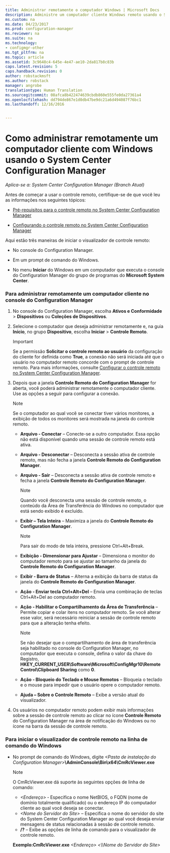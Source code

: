 ```yaml
---
title: Administrar remotamente o computador Windows | Microsoft Docs
description: Administre um computador cliente Windows remoto usando o System Center Configuration Manager.
ms.custom: na
ms.date: 04/23/2017
ms.prod: configuration-manager
ms.reviewer: na
ms.suite: na
ms.technology:
- configmgr-other
ms.tgt_pltfrm: na
ms.topic: article
ms.assetid: 3c9648c4-645e-4e47-ae10-2da817b8c83b
caps.latest.revision: 5
caps.handback.revision: 0
author: robstackmsft
ms.author: robstack
manager: angrobe
translationtype: Human Translation
ms.sourcegitcommit: 08afca8b422474639cbdb860e555fe0da27361a4
ms.openlocfilehash: dd794de867e1d0db47be9dc21a6d494087f76bc1
ms.lasthandoff: 12/16/2016


---
```

# <a name="how-to-remotely-administer-a-windows-client-computer-by-using-system-center-configuration-manager"></a>Como administrar remotamente um computador cliente com Windows usando o System Center Configuration Manager

*Aplica-se a: System Center Configuration Manager (Branch Atual)*

Antes de começar a usar o controle remoto, certifique-se de que você leu as informações nos seguintes tópicos:  

-   [Pré-requisitos para o controle remoto no System Center Configuration Manager](../../../../core/clients/manage/remote-control/prerequisites-for-remote-control.md)  

-   [Configurando o controle remoto no System Center Configuration Manager](../../../../core/clients/manage/remote-control/configuring-remote-control.md)  

Aqui estão três maneiras de iniciar o visualizador de controle remoto:  

-   No console do Configuration Manager.  

-   Em um prompt de comando do Windows.  

-   No menu **Iniciar** do Windows em um computador que executa o console do Configuration Manager do grupo de programas do **Microsoft System Center**.  

### <a name="to-remotely-administer-a-client-computer-from-the-configuration-manager-console"></a>Para administrar remotamente um computador cliente no console do Configuration Manager  

1.  No console do Configuration Manager, escolha **Ativos e Conformidade** > **Dispositivos** ou **Coleções de Dispositivos**.  

3.  Selecione o computador que deseja administrar remotamente e, na guia **Início**, no grupo **Dispositivo**, escolha **Iniciar** > **Controle Remoto**.  

    > [!IMPORTANT]  
    >  Se a permissão **Solicitar o controle remoto ao usuário** da configuração do cliente for definida como **True**, a conexão não será iniciada até que o usuário no computador remoto concorde com o prompt de controle remoto. Para mais informações, consulte [Configurar o controle remoto no System Center Configuration Manager](../../../../core/clients/manage/remote-control/configuring-remote-control.md).  

4.  Depois que a janela **Controle Remoto do Configuration Manager** for aberta, você poderá administrar remotamente o computador cliente. Use as opções a seguir para configurar a conexão.  

    > [!NOTE]  
    >  Se o computador ao qual você se conectar tiver vários monitores, a exibição de todos os monitores será mostrada na janela do controle remoto.  

    -   **Arquivo ‑ Conectar** – Conecte-se a outro computador. Essa opção não está disponível quando uma sessão de controle remoto está ativa.  

    -   **Arquivo ‑ Desconectar** – Desconecta a sessão ativa de controle remoto, mas não fecha a janela **Controle Remoto do Configuration Manager**.  

    -   **Arquivo ‑ Sair** – Desconecta a sessão ativa de controle remoto e fecha a janela **Controle Remoto do Configuration Manager**.  

        > [!NOTE]  
        >  Quando você desconecta uma sessão de controle remoto, o conteúdo da Área de Transferência do Windows no computador que está sendo exibido é excluído.  

    -   **Exibir – Tela Inteira** – Maximiza a janela do **Controle Remoto do Configuration Manager**.  

        > [!NOTE]  
        >  Para sair do modo de tela inteira, pressione Ctrl+Alt+Break.  

    -   **Exibição ‑ Dimensionar para Ajustar** – Dimensiona o monitor do computador remoto para se ajustar ao tamanho da janela do **Controle Remoto do Configuration Manager**.  

    -   **Exibir ‑ Barra de Status** – Alterna a exibição da barra de status da janela do **Controle Remoto do Configuration Manager**.  

    -   **Ação ‑ Enviar tecla Ctrl+Alt+Del** – Envia uma combinação de teclas Ctrl+Alt+Del ao computador remoto.  

    -   **Ação ‑ Habilitar o Compartilhamento da Área de Transferência** – Permite copiar e colar itens no computador remoto. Se você alterar esse valor, será necessário reiniciar a sessão de controle remoto para que a alteração tenha efeito.  

        > [!NOTE]  
        >  Se não desejar que o compartilhamento de área de transferência seja habilitado no console do Configuration Manager, no computador que executa o console, defina o valor da chave do Registro, **HKEY_CURRENT_USER\Software\Microsoft\ConfigMgr10\Remote Control\Clipboard Sharing** como **0**.  

    -   **Ação ‑ Bloqueio do Teclado e Mouse Remotos** – Bloqueia o teclado e o mouse para impedir que o usuário opere o computador remoto.  

    -   **Ajuda – Sobre o Controle Remoto** – Exibe a versão atual do visualizador.  

5.  Os usuários no computador remoto podem exibir mais informações sobre a sessão de controle remoto ao clicar no ícone **Controle Remoto** do Configuration Manager na área de notificação do Windows ou no ícone na barra da sessão de controle remoto.  

### <a name="to-start-the-remote-control-viewer-from-the-windows-command-line"></a>Para iniciar o visualizador de controle remoto na linha de comando do Windows  

-   No prompt de comando do Windows, digite *<Pasta de instalação do Configuration Manager\>***\AdminConsole\Bin\x64\CmRcViewer.exe**  

    > [!NOTE]  
    >  O CmRcViewer.exe dá suporte às seguintes opções de linha de comando:  
    >   
    >  -   *<Endereço\>* ‑ Especifica o nome NetBIOS, o FQDN (nome de domínio totalmente qualificado) ou o endereço IP do computador cliente ao qual você deseja se conectar.  
    > -   *<Nome do Servidor do Site\>* – Especifica o nome do servidor do site do System Center Configuration Manager ao qual você deseja enviar mensagens de status relacionadas à sessão de controle remoto.  
    > -   **/?** – Exibe as opções de linha de comando para o visualizador de controle remoto.  
    >   
    >  **Exemplo:CmRcViewer.exe** *<Endereço\>* *<\\\Nome do Servidor do Site>*  

